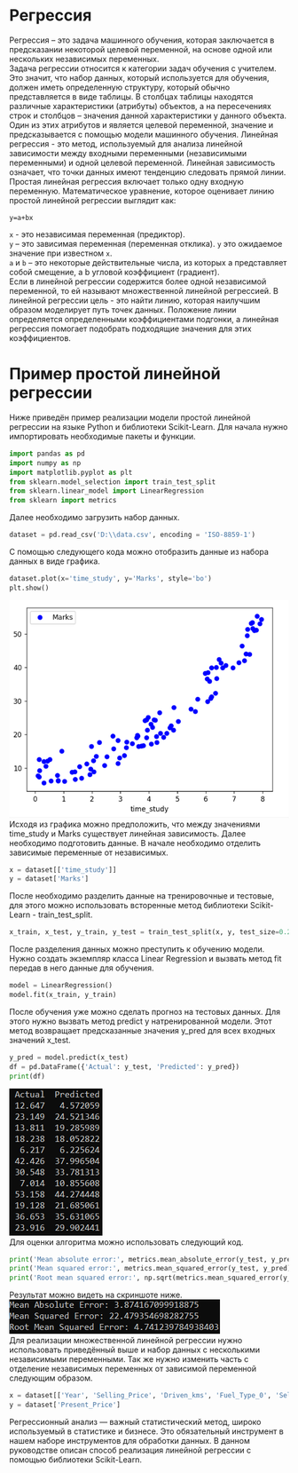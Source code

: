 # Регрессия
Регрессия – это задача машинного обучения, которая заключается в предсказании некоторой целевой переменной, на основе одной или нескольких независимых переменных.  
Задача регрессии относится к категории задач обучения с учителем. Это значит, что набор данных, который используется для обучения, должен иметь определенную структуру, который обычно представляется в виде таблицы. В столбцах таблицы находятся различные характеристики (атрибуты) объектов, а на пересечениях строк и столбцов – значения данной характеристики у данного объекта. Один из этих атрибутов и является целевой переменной, значение и предсказывается с помощью модели машинного обучения.
Линейная регрессия - это метод, используемый для анализа линейной зависимости между входными переменными (независимыми переменными) и одной целевой переменной. Линейная зависимость означает, что точки данных имеют тенденцию следовать прямой линии. Простая линейная регрессия включает только одну входную переменную.
Математическое уравнение, которое оценивает линию простой линейной регрессии выглядит как:
```
y=a+bx
```
`x` - это независимая переменная (предиктор).  
`y` – это зависимая переменная (переменная отклика).  `y` это ожидаемое значение при известном `x`.  
`a` и `b` – это некоторые действительные числа, из которых a представляет собой смещение, а b угловой коэффициент (градиент).  
Если в линейной регрессии содержится более одной независимой переменной, то ей называют множественной линейной регрессией.
В линейной регрессии цель - это найти линию, которая наилучшим образом моделирует путь точек данных. Положение линии определяется определенными коэффициентами подгонки, а линейная регрессия помогает подобрать подходящие значения для этих коэффициентов.
# Пример простой линейной регрессии
Ниже приведён пример реализации модели простой линейной регрессии на языке Python и библиотеки Scikit-Learn.
Для начала нужно импортировать необходимые пакеты и функции.
```python
import pandas as pd
import numpy as np
import matplotlib.pyplot as plt
from sklearn.model_selection import train_test_split
from sklearn.linear_model import LinearRegression
from sklearn import metrics
```
Далее необходимо загрузить набор данных.
```python
dataset = pd.read_csv('D:\\data.csv', encoding = 'ISO-8859-1')
```
С помощью следующего кода можно отобразить данные из набора данных в виде графика.
```python
dataset.plot(x='time_study', y='Marks', style='bo')
plt.show()
```
![Рисунок 1](https://github.com/Erkeri/LabNeuralNetwork/raw/master/Images/image1.png)    
Исходя из графика можно предположить, что между значениями time_study и Marks существует линейная зависимость.
Далее необходимо подготовить данные. В начале необходимо отделить зависимые переменные от независимых.
```python
x = dataset[['time_study']]
y = dataset['Marks']
```
После необходимо разделить данные на тренировочные и тестовые, для этого можно использовать всторенные метод библиотеки Scikit-Learn - train_test_split.
```python
x_train, x_test, y_train, y_test = train_test_split(x, y, test_size=0.2, random_state=0)
```
После разделения данных можно преступить к обучению модели. Нужно создать экземпляр класса Linear Regression и вызвать метод fit передав в него данные для обучения.
```python
model = LinearRegression()
model.fit(x_train, y_train)
```
После обучения уже можно сделать прогноз на тестовых данных. Для этого нужно вызвать метод predict у натренированной модели. Этот метод возвращает предсказанные значения y_pred для всех входных значений x_test.
```python
y_pred = model.predict(x_test)
df = pd.DataFrame({'Actual': y_test, 'Predicted': y_pred})
print(df)
```
![Рисунок 2](https://github.com/Erkeri/LabNeuralNetwork/raw/master/Images/image2.png)  
Для оценки алгоритма можно использовать следующий код. 
```python
print('Mean absolute error:', metrics.mean_absolute_error(y_test, y_pred))
print('Mean squared error:', metrics.mean_squared_error(y_test, y_pred))
print('Root mean squared error:', np.sqrt(metrics.mean_squared_error(y_test, y_pred)))
```
Результат можно видеть на скриншоте ниже.  
![Рисунок 3](https://github.com/Erkeri/LabNeuralNetwork/raw/master/Images/image3.png)  
Для реализации множественной линейной регрессии нужно использовать приведённый выше и набор данных с несколькими независимыми переменными. Так же нужно изменить часть с отделение независимых переменных от зависимой переменной следующим образом.
```python
x = dataset[['Year', 'Selling_Price', 'Driven_kms', 'Fuel_Type_0', 'Selling_type_0', 'Transmission_0']]
y = dataset['Present_Price']
```
Регрессионный анализ — важный статистический метод, широко используемый в статистике и бизнесе. Это обязательный инструмент в нашем наборе инструментов для обработки данных. В данном руководстве описан способ реализация линейной регрессии с помощью библиотеки Scikit-Learn.